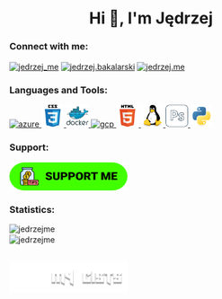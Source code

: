 <h1 align="center">Hi 👋, I'm Jędrzej</h1>
<h3 align="left">Connect with me:</h3>
<p align="left">
<a href="https://twitter.com/jedrzej_me" target="blank"><img align="center" src="https://raw.githubusercontent.com/rahuldkjain/github-profile-readme-generator/master/src/images/icons/Social/twitter.svg" alt="jedrzej_me" height="30" width="40" /></a>
<a href="https://fb.com/jedrzej.bakalarski" target="blank"><img align="center" src="https://raw.githubusercontent.com/rahuldkjain/github-profile-readme-generator/master/src/images/icons/Social/facebook.svg" alt="jedrzej.bakalarski" height="30" width="40" /></a>
<a href="https://instagram.com/jedrzej.me" target="blank"><img align="center" src="https://raw.githubusercontent.com/rahuldkjain/github-profile-readme-generator/master/src/images/icons/Social/instagram.svg" alt="jedrzej.me" height="30" width="40" /></a>
</p>

<h3 align="left">Languages and Tools:</h3>
<p align="left"> <a href="https://azure.microsoft.com/en-in/" target="_blank" rel="noreferrer"> <img src="https://www.vectorlogo.zone/logos/microsoft_azure/microsoft_azure-icon.svg" alt="azure" width="40" height="40"/> </a> <a href="https://www.w3schools.com/css/" target="_blank" rel="noreferrer"> <img src="https://raw.githubusercontent.com/devicons/devicon/master/icons/css3/css3-original-wordmark.svg" alt="css3" width="40" height="40"/> </a> <a href="https://www.docker.com/" target="_blank" rel="noreferrer"> <img src="https://raw.githubusercontent.com/devicons/devicon/master/icons/docker/docker-original-wordmark.svg" alt="docker" width="40" height="40"/> </a> <a href="https://cloud.google.com" target="_blank" rel="noreferrer"> <img src="https://www.vectorlogo.zone/logos/google_cloud/google_cloud-icon.svg" alt="gcp" width="40" height="40"/> </a> <a href="https://www.w3.org/html/" target="_blank" rel="noreferrer"> <img src="https://raw.githubusercontent.com/devicons/devicon/master/icons/html5/html5-original-wordmark.svg" alt="html5" width="40" height="40"/> </a> <a href="https://www.linux.org/" target="_blank" rel="noreferrer"> <img src="https://raw.githubusercontent.com/devicons/devicon/master/icons/linux/linux-original.svg" alt="linux" width="40" height="40"/> </a> <a href="https://www.photoshop.com/en" target="_blank" rel="noreferrer"> <img src="https://raw.githubusercontent.com/devicons/devicon/master/icons/photoshop/photoshop-line.svg" alt="photoshop" width="40" height="40"/> </a> <a href="https://www.python.org" target="_blank" rel="noreferrer"> <img src="https://raw.githubusercontent.com/devicons/devicon/master/icons/python/python-original.svg" alt="python" width="40" height="40"/> </a> </p>

<h3 align="left">Support:</h3>
<p><a href="https://jedrzej.me/supportme/index"> <img align="left" src="assets/supportme.svg" height="50" width="210" alt="jedrzejme" /></a></p><br><br><br>


<h3 align="left">Statistics:</h3>
<div class="row">
  <div class="column">
    <img align="left" src="https://github-readme-stats.vercel.app/api/top-langs?username=jedrzejme&show_icons=true&theme=merko&locale=en&layout=compact" alt="jedrzejme" />
  </div>
  <div class="column">
    <img align="center" src="https://github-readme-stats.vercel.app/api?username=jedrzejme&show_icons=true&theme=merko&locale=en" alt="jedrzejme" />
  </div>
</div>

<br>

<a href="https://gist.github.com/jedrzejme" target="_blank" rel="noreferrer"> <img align="left" src="assets/myGists.png" alt="my Gists" width="210" height="54"/> </a>
